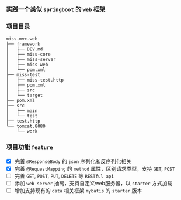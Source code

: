 ### 实践一个类似 `springboot` 的 `web` 框架

### 项目目录
```text
miss-mvc-web
├── framework
│   ├── DEV.md
│   ├── miss-core
│   ├── miss-server
│   ├── miss-web
│   └── pom.xml
├── miss-test
│   ├── miss-test.http
│   ├── pom.xml
│   ├── src
│   └── target
├── pom.xml
├── src
│   ├── main
│   └── test
├── test.http
└── tomcat.8080
    └── work

```

### 项目功能 `feature`

- [x] 完善 `@ResponseBody` 的 `json` 序列化和反序列化相关
- [x] 完善 `@RequestMapping` 的 `method` 属性，区别请求类型，支持 `GET`, `POST`
- [ ] 完善 `GET`, `POST`, `PUT`, `DELETE` 等 `RESTful api`
- [ ] 添加 `web server` 抽离，支持自定义web服务器，以 `starter` 方式加载  
- [ ] 增加支持现有的 `data` 相关框架 `mybatis` 的 `starter` 版本
